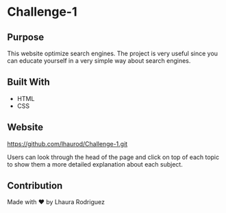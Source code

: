 # Challenge-1

## Purpose
This website optimize search engines.
The project is very useful since you can educate yourself in a very simple way about search engines.

## Built With
* HTML
* CSS

## Website
https://github.com/lhaurod/Challenge-1.git

Users can look through the head of the page and click on top of each topic to show them a more detailed explanation about each subject.

## Contribution
Made with ❤️️ by Lhaura Rodriguez